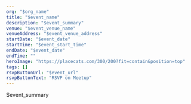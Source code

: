 ```yaml
---
org: "$org_name"
title: "$event_name"
description: "$event_summary"
venue: "$event_venue_name"
venueAddress: "$event_venue_address"
startDate: "$event_date"
startTime: "$event_start_time"
endDate: "$event_date"
endTime: ""
heroImage: "https://placecats.com/300/200?fit=contain&position=top"
tags: []
rsvpButtonUrl: "$event_url"
rsvpButtonText: "RSVP on Meetup"
---
```


$event_summary